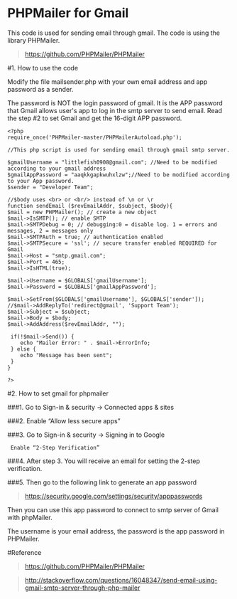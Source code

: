 # PHPMailer for Gmail
This code is used for sending email through gmail. The code is using the library PHPMailer.
>https://github.com/PHPMailer/PHPMailer

#1. How to use the code

Modify the file mailsender.php with your own email address and app password as a sender.

The password is NOT the login password of gmail. It is the APP password that Gmail allows user's app to log in the smtp server to send email. Read the step #2 to set Gmail and get the 16-digit APP password.

```
<?php
require_once('PHPMailer-master/PHPMailerAutoload.php');

//This php script is used for sending email through gmail smtp server.

$gmailUsername = "littlefish0908@gmail.com"; //Need to be modified according to your gmail address
$gmailAppPassword = "aaqkkgapkwuhxlzw";//Need to be modified according to your App password.
$sender = "Developer Team"; 

//$body uses <br> or <br/> instead of \n or \r
function sendEmail ($revEmailAddr, $subject, $body){
$mail = new PHPMailer(); // create a new object
$mail->IsSMTP(); // enable SMTP
$mail->SMTPDebug = 0; // debugging:0 = disable log. 1 = errors and messages, 2 = messages only
$mail->SMTPAuth = true; // authentication enabled
$mail->SMTPSecure = 'ssl'; // secure transfer enabled REQUIRED for Gmail
$mail->Host = "smtp.gmail.com";
$mail->Port = 465;
$mail->IsHTML(true);

$mail->Username = $GLOBALS['gmailUsername'];
$mail->Password = $GLOBALS['gmailAppPassword'];

$mail->SetFrom($GLOBALS['gmailUsername'], $GLOBALS['sender']);
//$mail->AddReplyTo('redirect@gmail', 'Support Team');
$mail->Subject = $subject;
$mail->Body = $body;
$mail->AddAddress($revEmailAddr, "");

 if(!$mail->Send()) {
    echo "Mailer Error: " . $mail->ErrorInfo;
 } else {
    echo "Message has been sent";
 }
}

?>
```

#2.	How to set gmail for phpmailer

###1.	Go to Sign-in & security -> Connected apps & sites

###2.	Enable “Allow less secure apps”

###3.	Go to Sign-in & security -> Signing in to Google

     Enable “2-Step Verification”

###4.	After step 3. You will receive an email for setting the 2-step verification.

###5.	Then go to the following link to generate an app password

>https://security.google.com/settings/security/apppasswords

Then you can use this app password to connect to smtp server of Gmail with phpMailer.
               
The username is your email address, the password is the app password in PHPMailer.

#Reference
>https://github.com/PHPMailer/PHPMailer

>http://stackoverflow.com/questions/16048347/send-email-using-gmail-smtp-server-through-php-mailer
               
